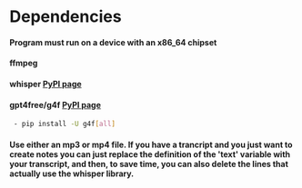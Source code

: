 # Dependencies

#### Program must run on a device with an x86_64 chipset

#### ffmpeg

#### whisper [PyPI page](https://pypi.org/project/openai-whisper/)

#### gpt4free/g4f [PyPI page](https://pypi.org/project/g4f/)
 ```sh
  - pip install -U g4f[all]
 ```


#### Use either an mp3 or mp4 file. If you have a trancript and you just want to create notes you can just replace the definition of the 'text' variable with your transcript, and then, to save time, you can also delete the lines that actually use the whisper library.
